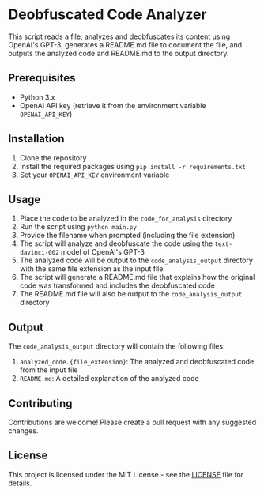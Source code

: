 # Deobfuscated Code Analyzer

This script reads a file, analyzes and deobfuscates its content using OpenAI's GPT-3, generates a README.md file to document the file, and outputs the analyzed code and README.md to the output directory.

## Prerequisites

- Python 3.x
- OpenAI API key (retrieve it from the environment variable `OPENAI_API_KEY`)

## Installation

1. Clone the repository
2. Install the required packages using `pip install -r requirements.txt`
3. Set your `OPENAI_API_KEY` environment variable

## Usage

1. Place the code to be analyzed in the `code_for_analysis` directory
2. Run the script using `python main.py`
3. Provide the filename when prompted (including the file extension)
4. The script will analyze and deobfuscate the code using the `text-davinci-002` model of OpenAI's GPT-3
5. The analyzed code will be output to the `code_analysis_output` directory with the same file extension as the input file
6. The script will generate a README.md file that explains how the original code was transformed and includes the deobfuscated code
7. The README.md file will also be output to the `code_analysis_output` directory

## Output

The `code_analysis_output` directory will contain the following files:

1. `analyzed_code.{file_extension}`: The analyzed and deobfuscated code from the input file
2. `README.md`: A detailed explanation of the analyzed code

## Contributing

Contributions are welcome! Please create a pull request with any suggested changes.

## License

This project is licensed under the MIT License - see the [LICENSE](LICENSE) file for details.